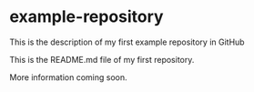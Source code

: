 # example-repository
This is the description of my first example repository in GitHub

This is the README.md file of my first repository. 

More information coming soon.
